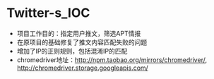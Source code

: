 # Twitter-s_IOC
- 项目工作目的：指定用户推文，筛选APT情报
- 在原项目的基础修复了推文内容匹配失败的问题
- 增加了IP的正则规则，包括混淆IP的匹配
- chromedriver地址：http://npm.taobao.org/mirrors/chromedriver/, http://chromedriver.storage.googleapis.com/
